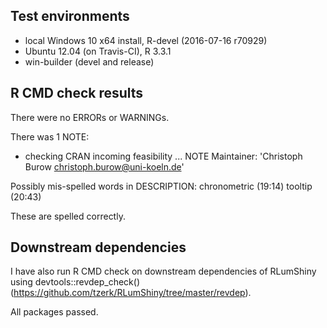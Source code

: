 ## Test environments
* local Windows 10 x64 install, R-devel (2016-07-16 r70929)
* Ubuntu 12.04 (on Travis-CI), R 3.3.1
* win-builder (devel and release)

## R CMD check results
There were no ERRORs or WARNINGs.

There was 1 NOTE:

* checking CRAN incoming feasibility ... NOTE
Maintainer: 'Christoph Burow <christoph.burow@uni-koeln.de>'

Possibly mis-spelled words in DESCRIPTION:
  chronometric (19:14)
  tooltip (20:43)
  
These are spelled correctly.
  
## Downstream dependencies
I have also run R CMD check on downstream dependencies of RLumShiny using
devtools::revdep_check() (https://github.com/tzerk/RLumShiny/tree/master/revdep).

All packages passed.
